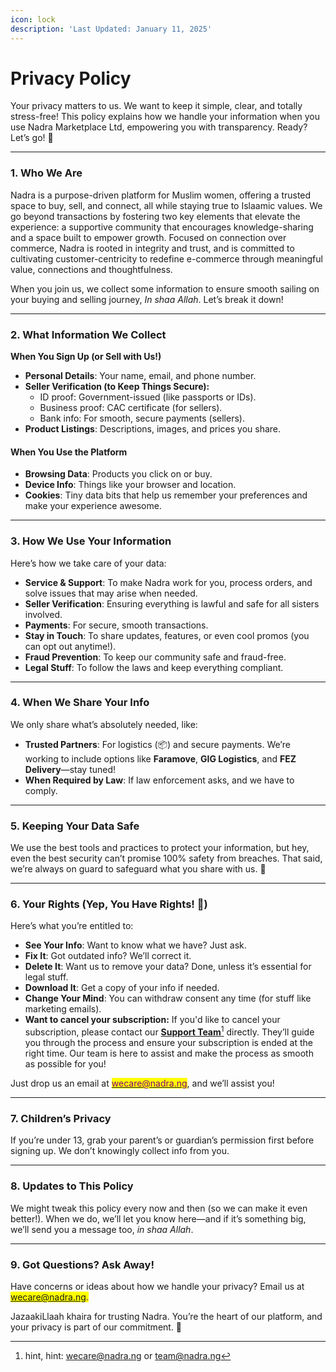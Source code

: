 ```yaml
---
icon: lock
description: 'Last Updated: January 11, 2025'
---
```


# Privacy Policy

Your privacy matters to us. We want to keep it simple, clear, and totally stress-free! This policy explains how we handle your information when you use Nadra Marketplace Ltd, empowering you with transparency. Ready? Let’s go! 🌟

***

### **1. Who We Are**

Nadra is a purpose-driven platform for Muslim women, offering a trusted space to buy, sell, and connect, all while staying true to Islaamic values. We go beyond transactions by fostering two key elements that elevate the experience: a supportive community that encourages knowledge-sharing and a space built to empower growth. Focused on connection over commerce, Nadra is rooted in integrity and trust, and is committed to cultivating customer-centricity to redefine e-commerce through meaningful value, connections and thoughtfulness.

When you join us, we collect some information to ensure smooth sailing on your buying and selling journey, _In shaa Allah_. Let’s break it down!

***

### **2. What Information We Collect**

**When You Sign Up (or Sell with Us!)**

* **Personal Details**: Your name, email, and phone number.
* **Seller Verification (to Keep Things Secure):**
  * ID proof: Government-issued (like passports or IDs).
  * Business proof: CAC certificate (for sellers).
  * Bank info: For smooth, secure payments (sellers).
* **Product Listings**: Descriptions, images, and prices you share.

#### **When You Use the Platform**

* **Browsing Data**: Products you click on or buy.
* **Device Info**: Things like your browser and location.
* **Cookies**: Tiny data bits that help us remember your preferences and make your experience awesome.

***

### **3. How We Use Your Information**

Here’s how we take care of your data:

* **Service & Support**: To make Nadra work for you, process orders, and solve issues that may arise when needed.
* **Seller Verification**: Ensuring everything is lawful and safe for all sisters involved.
* **Payments**: For secure, smooth transactions.
* **Stay in Touch**: To share updates, features, or even cool promos (you can opt out anytime!).
* **Fraud Prevention**: To keep our community safe and fraud-free.
* **Legal Stuff**: To follow the laws and keep everything compliant.

***

### **4. When We Share Your Info**

We only share what’s absolutely needed, like:

* **Trusted Partners**: For logistics (📦) and secure payments. We’re working to include options like **Faramove**, **GIG Logistics**, and **FEZ Delivery**—stay tuned!
* **When Required by Law**: If law enforcement asks, and we have to comply.

***

### **5. Keeping Your Data Safe**

We use the best tools and practices to protect your information, but hey, even the best security can’t promise 100% safety from breaches. That said, we’re always on guard to safeguard what you share with us. 💪

***

### **6. Your Rights (Yep, You Have Rights! 🚀)**

Here’s what you’re entitled to:

* **See Your Info**: Want to know what we have? Just ask.
* **Fix It**: Got outdated info? We’ll correct it.
* **Delete It**: Want us to remove your data? Done, unless it’s essential for legal stuff.
* **Download It**: Get a copy of your info if needed.
* **Change Your Mind**: You can withdraw consent any time (for stuff like marketing emails).
* **Want to cancel your subscription:** If you'd like to cancel your subscription, please contact our [**Support Team**](#user-content-fn-1)[^1] directly. They’ll guide you through the process and ensure your subscription is ended at the right time. Our team is here to assist and make the process as smooth as possible for you!

Just drop us an email at [<mark style="color:purple;">wecare@nadra.ng</mark>](https://mail.google.com/mail/u/0/?fs=1\&tf=cm\&source=mailto\&su=Terms+of+service+Inquiry\&to=wecare@nadra.ng\&body=As-Salaamu+Alaykum,%0D%0A%0D%0AI+would+like+to+know+more+about...), and we’ll assist you!

***

### **7. Children’s Privacy**

If you’re under 13, grab your parent’s or guardian’s permission first before signing up. We don’t knowingly collect info from you.

***

### **8. Updates to This Policy**

We might tweak this policy every now and then (so we can make it even better!). When we do, we’ll let you know here—and if it’s something big, we’ll send you a message too, _in shaa Allah_.

***

### **9. Got Questions? Ask Away!**

Have concerns or ideas about how we handle your privacy? Email us at <mark style="color:purple;">wecare@nadra.ng.</mark>

JazaakiLlaah khaira for trusting Nadra. You’re the heart of our platform, and your privacy is part of our commitment. 🌸

[^1]: hint, hint: wecare@nadra.ng or team@nadra.ng

